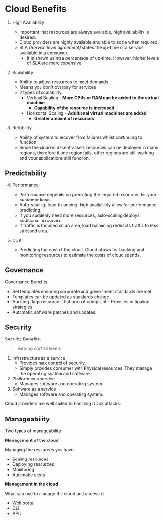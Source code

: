
# Cloud Benefits

1. High Availability
    - Important that resources are always available, high availability is desired.
    - Cloud providers are highly available and able to scale when required.
    - SLA *(Service level agreement)* states the up-time of a service available to a consumer. 
	    - It is shown using a percentage of up-time. However, higher levels of SLA are more expensive.

2. Scalability
    - Ability to adjust resources to meet demands
    - Means you don't overpay for services
    - 2 types of scalability:
        - Vertical Scaling - **More CPUs or RAM can be added to the virtual machine**
          - **Capability of the resource is increased.**
        - Horizontal Scaling - **Additional virtual machines are added**
          - **Greater amount of resources**

3. Reliability
    - Ability of system to recover from failures whilst continuing to function.
    - Since the cloud is decentralised, resources can be deployed in many regions, therefore if one
      region fails, other regions are still working and your applications still function.

## Predictability

4. Performance
    - Performance depends on predicting the required resources for your customer base.
    - Auto-scaling, load balancing, high availability allow for performance predicting.
    - If you suddenly need more resources, auto-scaling deploys additional resources.
    - If traffic is focused on an area, load balancing redirects traffic to less stressed area.

5. Cost
    - Predicting the cost of the cloud. Cloud allows for tracking and monitoring resources to estimate
      the costs of cloud spends.

## Governance

Governance Benefits:
- Set templates ensuring corporate and government standards are met.
- Templates can be updated as standards change.
- Auditing flags resources that are not compliant - Provides mitigation strategies
- Automatic software patches and updates.

## Security

Security Benefits:

>Varying control levels:
1. Infrastructure as a service
    - Provides max control of security.
    - Simply provides consumer with Physical resources. They manage the operating system and software.
2. Platform as a service
    - Manages software and operating system.
3. Software as a service
    - Manages software and operating system.

Cloud providers are well suited to handling DDoS attacks.

## Manageability

Two types of manageability:

**Management of the cloud**

Managing the resources you have:
- Scaling resources
- Deploying resources
- Monitoring
- Automatic alerts

**Management in the cloud**

What you use to manage the cloud and access it:
- Web portal
- CLI
- APIs


